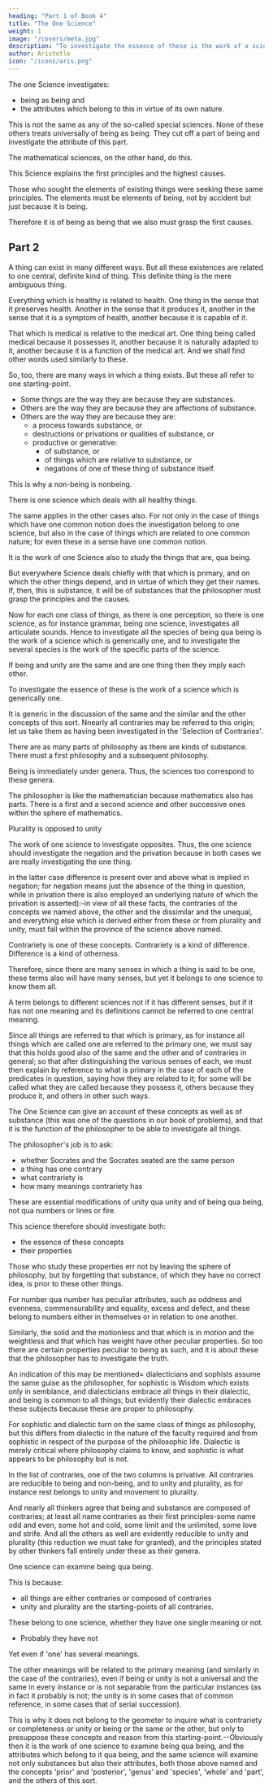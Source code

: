 ```yaml
---
heading: "Part 1 of Book 4"
title: "The One Science"
weight: 1
image: "/covers/meta.jpg"
description: "To investigate the essence of these is the work of a science which is generically one"
author: Aristotle
icon: "/icons/aris.png"
---
```



The one Science investigates:
- being as being and
- the attributes which belong to this in virtue of its own nature. 

This is not the same as any of the so-called special sciences. None of these others treats universally of being as being. They cut off a part of being and investigate the attribute of this part. 

The mathematical sciences, on the other hand, do this. 

<!-- . Now since we are seeking , clearly  -->

This Science explains the first principles and the highest causes<!-- There must be something to which these belong.  in virtue of its own nature -->.

Those who sought the elements of existing things were seeking these same principles. The elements must be elements of being, not by accident but just because it is being. 

Therefore it is of being as being that we also must grasp the first causes.


## Part 2

A thing can exist in many different ways. But all these existences are related to one central, definite kind of thing. This definite thing is the mere ambiguous thing. 

Everything which is healthy is related to health. One thing in the sense that it preserves health. Another in the sense that it produces it, another in the sense that it is a symptom of health, another because it is capable of it. 

That which is medical is relative to the medical art. One thing being called medical because it possesses it, another because it is naturally adapted to it, another because it is a function of the medical art. And we shall find other words used similarly to these. 

So, too, there are many ways in which a thing exists. But these all refer to one starting-point. 
- Some things are the way they are because they are substances. 
- Others are the way they are because they are affections of substance. 
- Others are the way they are because they are:
  - a process towards substance, or 
  - destructions or privations or qualities of substance, or 
  - productive or generative:
    - of substance, or
    - of things which are relative to substance, or 
    - negations of one of these thing of substance itself. 

This is why a non-being is nonbeing. 

There is one science which deals with all healthy things. 

The same applies in the other cases also. For not only in the case of things which have one common notion does the investigation belong to one science, but also in the case of things which are related to one common nature; for even these in a sense have one common notion. 

It is the work of one Science also to study the things that are, qua being.

But everywhere Science deals chiefly with that which is primary, and on which the other things depend, and in virtue of which they get their names. If, then, this is substance, it will be of substances that the philosopher must grasp the principles and the causes.

Now for each one class of things, as there is one perception, so there is one science, as for instance grammar, being one science, investigates all articulate sounds. Hence to investigate all the species of being qua being is the work of a science which is generically one, and to investigate the several species is the work of the specific parts of the science.

If being and unity are the same and are one thing then they imply each other. 

<!--  as principle and cause are, not in the sense that they are explained by the same definition (though it makes no difference even if we suppose them to be like that-in fact this would even strengthen our case); for 'one man' and 'man' are the same thing, and so are 'existent man' and 'man', and the doubling of the words in 'one man and one existent man' does not express anything different (it is clear that the two things are not separated either in coming to be or in ceasing to be); and similarly 'one existent man' adds nothing to 'existent man', and that it is obvious that the addition in these cases means the same thing, and unity is nothing apart from being; and if, further, the substance of each thing is one in no merely accidental way, and similarly is from its very nature something that is:-all this being so, there must be exactly as many species of being as of unity.  -->

To investigate the essence of these is the work of a science which is generically one. 

It is generic in the discussion of the same and the similar and the other concepts of this sort. Nnearly all contraries may be referred to this origin; let us take them as having been investigated in the 'Selection of Contraries'.

There are as many parts of philosophy as there are kinds of substance. There must a first philosophy and a subsequent philosophy.

Being is immediately under genera. Thus, the sciences too correspond to these genera. 

The philosopher is like the mathematician because mathematics also has parts. There is a first and a second science and other successive ones within the sphere of mathematics.

Plurality is opposed to unity

The work of one science to investigate opposites. Thus, the one science should investigate the negation and the privation because in both cases we are really investigating the one thing. <!--  of which the negation or the privation is a negation or privation (for we either say simply that that thing is not present, or that it is not present in some particular class; --> 

in the latter case difference is present over and above what is implied in negation; for negation means just the absence of the thing in question, while in privation there is also employed an underlying nature of which the privation is asserted):-in view of all these facts, the contraries of the concepts we named above, the other and the dissimilar and the unequal, and everything else which is derived either from these or from plurality and unity, must fall within the province of the science above named.

Contrariety is one of these concepts. Contrariety is a kind of difference. Difference is a kind of otherness. 

Therefore, since there are many senses in which a thing is said to be one, these terms also will have many senses, but yet it belongs to one science to know them all. 

A term belongs to different sciences not if it has different senses, but if it has not one meaning and its definitions cannot be referred to one central meaning. 

Since all things are referred to that which is primary, as for instance all things which are called one are referred to the primary one, we must say that this holds good also of the same and the other and of contraries in general; so that after distinguishing the various senses of each, we must then explain by reference to what is primary in the case of each of the predicates in question, saying how they are related to it; for some will be called what they are called because they possess it, others because they produce it, and others in other such ways.

The One Science can give an account of these concepts as well as of substance (this was one of the questions in our book of problems), and that it is the function of the philosopher to be able to investigate all things. 

The philosopher's job is to ask:
- whether Socrates and the Socrates seated are the same person
- a thing has one contrary
- what contrariety is
- how many meanings contrariety has

These are essential modifications of unity qua unity and of being qua being, not qua numbers or lines or fire.

This science therefore should investigate both:
- the essence of these concepts
- their properties

Those who study these properties err not by leaving the sphere of philosophy, but by forgetting that substance, of which they have no correct idea, is prior to these other things. 

For number qua number has peculiar attributes, such as oddness and evenness, commensurability and equality, excess and defect, and these belong to numbers either in themselves or in relation to one another. 

Similarly, the solid and the motionless and that which is in motion and the weightless and that which has weight have other peculiar properties. So too there are certain properties peculiar to being as such, and it is about these that the philosopher has to investigate the truth.

An indication of this may be mentioned= dialecticians and sophists assume the same guise as the philosopher, for sophistic is Wisdom which exists only in semblance, and dialecticians embrace all things in their dialectic, and being is common to all things; but evidently their dialectic embraces these subjects because these are proper to philosophy.

For sophistic and dialectic turn on the same class of things as philosophy, but this differs from dialectic in the nature of the faculty required and from sophistic in respect of the purpose of the philosophic life. Dialectic is merely critical where philosophy claims to know, and sophistic is what appears to be philosophy but is not.

In the list of contraries, one of the two columns is privative. All contraries are reducible to being and non-being, and to unity and plurality, as for instance rest belongs to unity and movement to plurality. 

And nearly all thinkers agree that being and substance are composed of contraries; at least all name contraries as their first principles-some name odd and even, some hot and cold, some limit and the unlimited, some love and strife. And all the others as well are evidently reducible to unity and plurality (this reduction we must take for granted), and the principles stated by other thinkers fall entirely under these as their genera. 

One science can examine being qua being. 

This is because:
- all things are either contraries or composed of contraries
- unity and plurality are the starting-points of all contraries. 

These belong to one science, whether they have one single meaning or not. 
- Probably they have not

Yet even if 'one' has several meanings. 

The other meanings will be related to the primary meaning (and similarly in the case of the contraries), even if being or unity is not a universal and the same in every instance or is not separable from the particular instances (as in fact it probably is not; the unity is in some cases that of common reference, in some cases that of serial succession). 

This is why it does not belong to the geometer to inquire what is contrariety or completeness or unity or being or the same or the other, but only to presuppose these concepts and reason from this starting-point.--Obviously then it is the work of one science to examine being qua being, and the attributes which belong to it qua being, and the same science will examine not only substances but also their attributes, both those above named and the concepts 'prior' and 'posterior', 'genus' and 'species', 'whole' and 'part', and the others of this sort.

